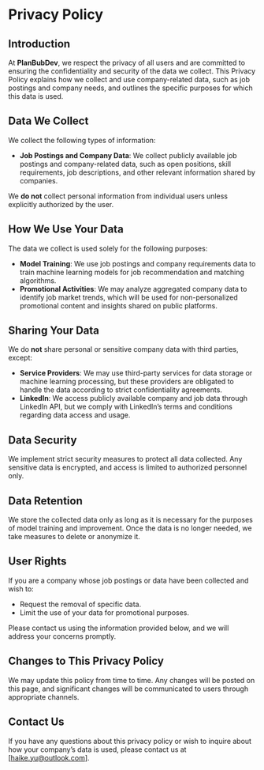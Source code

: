 # Privacy Policy

## Introduction
At **PlanBubDev**, we respect the privacy of all users and are committed to ensuring the confidentiality and security of the data we collect. This Privacy Policy explains how we collect and use company-related data, such as job postings and company needs, and outlines the specific purposes for which this data is used.

## Data We Collect
We collect the following types of information:
- **Job Postings and Company Data**: We collect publicly available job postings and company-related data, such as open positions, skill requirements, job descriptions, and other relevant information shared by companies.
  

We **do not** collect personal information from individual users unless explicitly authorized by the user.

## How We Use Your Data
The data we collect is used solely for the following purposes:
- **Model Training**: We use job postings and company requirements data to train machine learning models for job recommendation and matching algorithms.
- **Promotional Activities**: We may analyze aggregated company data to identify job market trends, which will be used for non-personalized promotional content and insights shared on public platforms.

## Sharing Your Data
We do **not** share personal or sensitive company data with third parties, except:
- **Service Providers**: We may use third-party services for data storage or machine learning processing, but these providers are obligated to handle the data according to strict confidentiality agreements.
- **LinkedIn**: We access publicly available company and job data through LinkedIn API, but we comply with LinkedIn’s terms and conditions regarding data access and usage.

## Data Security
We implement strict security measures to protect all data collected. Any sensitive data is encrypted, and access is limited to authorized personnel only.

## Data Retention
We store the collected data only as long as it is necessary for the purposes of model training and improvement. Once the data is no longer needed, we take measures to delete or anonymize it.

## User Rights
If you are a company whose job postings or data have been collected and wish to:
- Request the removal of specific data.
- Limit the use of your data for promotional purposes.

Please contact us using the information provided below, and we will address your concerns promptly.

## Changes to This Privacy Policy
We may update this policy from time to time. Any changes will be posted on this page, and significant changes will be communicated to users through appropriate channels.

## Contact Us
If you have any questions about this privacy policy or wish to inquire about how your company’s data is used, please contact us at [haike.yu@outlook.com].